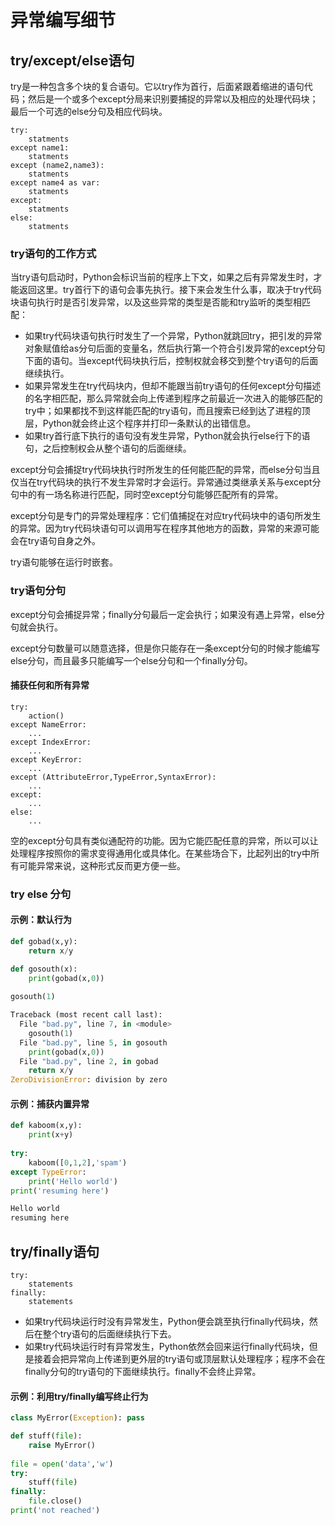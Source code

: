 # 异常编写细节

## try/except/else语句

try是一种包含多个块的复合语句。它以try作为首行，后面紧跟着缩进的语句代码；然后是一个或多个except分局来识别要捕捉的异常以及相应的处理代码块；最后一个可选的else分句及相应代码块。

```
try:
    statments
except name1:
    statments
except (name2,name3):
    statments
except name4 as var:
    statments
except:
    statments
else:
    statments
```

### try语句的工作方式

当try语句启动时，Python会标识当前的程序上下文，如果之后有异常发生时，才能返回这里。try首行下的语句会事先执行。接下来会发生什么事，取决于try代码块语句执行时是否引发异常，以及这些异常的类型是否能和try监听的类型相匹配：

- 如果try代码块语句执行时发生了一个异常，Python就跳回try，把引发的异常对象赋值给as分句后面的变量名，然后执行第一个符合引发异常的except分句下面的语句。当except代码块执行后，控制权就会移交到整个try语句的后面继续执行。
- 如果异常发生在try代码块内，但却不能跟当前try语句的任何except分句描述的名字相匹配，那么异常就会向上传递到程序之前最近一次进入的能够匹配的try中；如果都找不到这样能匹配的try语句，而且搜索已经到达了进程的顶层，Python就会终止这个程序并打印一条默认的出错信息。
- 如果try首行底下执行的语句没有发生异常，Python就会执行else行下的语句，之后控制权会从整个语句的后面继续。

except分句会捕捉try代码块执行时所发生的任何能匹配的异常，而else分句当且仅当在try代码块的执行不发生异常时才会运行。异常通过类继承关系与except分句中的有一场名称进行匹配，同时空except分句能够匹配所有的异常。

except分句是专门的异常处理程序：它们值捕捉在对应try代码块中的语句所发生的异常。因为try代码块语句可以调用写在程序其他地方的函数，异常的来源可能会在try语句自身之外。

try语句能够在运行时嵌套。

### try语句分句

except分句会捕捉异常；finally分句最后一定会执行；如果没有遇上异常，else分句就会执行。

except分句数量可以随意选择，但是你只能存在一条except分句的时候才能编写else分句，而且最多只能编写一个else分句和一个finally分句。

#### 捕获任何和所有异常

```
try:
	action()
except NameError:
	...
except IndexError:
	...
except KeyError:
	...
except (AttributeError,TypeError,SyntaxError):
	...
except:
    ...
else:
	...
```

空的except分句具有类似通配符的功能。因为它能匹配任意的异常，所以可以让处理程序按照你的需求变得通用化或具体化。在某些场合下，比起列出的try中所有可能异常来说，这种形式反而更方便一些。

### try else 分句

#### 示例：默认行为

```python
def gobad(x,y):
    return x/y

def gosouth(x):
    print(gobad(x,0))
    
gosouth(1)

Traceback (most recent call last):
  File "bad.py", line 7, in <module>
    gosouth(1)
  File "bad.py", line 5, in gosouth
    print(gobad(x,0))
  File "bad.py", line 2, in gobad
    return x/y
ZeroDivisionError: division by zero
```

#### 示例：捕获内置异常

```python
def kaboom(x,y):
    print(x+y)
    
try:
    kaboom([0,1,2],'spam')
except TypeError:
    print('Hello world')
print('resuming here')

Hello world
resuming here
```

## try/finally语句

```
try:
	statements
finally:
	statements
```

- 如果try代码块运行时没有异常发生，Python便会跳至执行finally代码块，然后在整个try语句的后面继续执行下去。
- 如果try代码块运行时有异常发生，Python依然会回来运行finally代码块，但是接着会把异常向上传递到更外层的try语句或顶层默认处理程序；程序不会在finally分句的try语句的下面继续执行。finally不会终止异常。

#### 示例：利用try/finally编写终止行为

```python
class MyError(Exception): pass

def stuff(file):
    raise MyError()
    
file = open('data','w')
try:
    stuff(file)
finally:
    file.close()
print('not reached')
```

